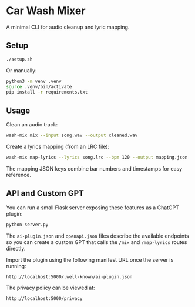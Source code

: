 # Car Wash Mixer

A minimal CLI for audio cleanup and lyric mapping.

## Setup

```bash
./setup.sh
```

Or manually:

```bash
python3 -m venv .venv
source .venv/bin/activate
pip install -r requirements.txt
```

## Usage

Clean an audio track:

```bash
wash-mix mix --input song.wav --output cleaned.wav
```

Create a lyrics mapping (from an LRC file):

```bash
wash-mix map-lyrics --lyrics song.lrc --bpm 120 --output mapping.json
```

The mapping JSON keys combine bar numbers and timestamps for easy reference.

## API and Custom GPT

You can run a small Flask server exposing these features as a ChatGPT
plugin:

```bash
python server.py
```

The `ai-plugin.json` and `openapi.json` files describe the available
endpoints so you can create a custom GPT that calls the `/mix` and
`/map-lyrics` routes directly.

Import the plugin using the following manifest URL once the server is
running:

```
http://localhost:5000/.well-known/ai-plugin.json
```

The privacy policy can be viewed at:

```
http://localhost:5000/privacy
```
